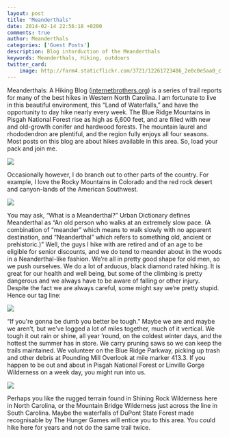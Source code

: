```yaml
---
layout: post
title: "Meanderthals"
date: 2014-02-14 22:56:18 +0200
comments: true
author: Meanderthals
categories: ['Guest Posts']
description: Blog intorduction of the Meanderthals
keywords: Meanderthals, Hiking, outdoors
twitter_card:
    image: http://farm4.staticflickr.com/3721/12261723486_2e0c0e5aa0_c.jpg
---
```

Meanderthals: A Hiking Blog (<a href="http://www.internetbrothers.org" target="_blank">internetbrothers.org</a>) is a series of trail reports for many of the best hikes in Western North Carolina. I am fortunate to live in this beautiful environment, this “Land of Waterfalls,” and have the opportunity to day hike nearly every week. The Blue Ridge Mountains in Pisgah National Forest rise as high as 6,600 feet, and are filled with new and old-growth conifer and hardwood forests. The mountain laurel and rhododendron are plentiful, and the region fully enjoys all four seasons. Most posts on this blog are about hikes available in this area. So, load your pack and join me.

<img src="http://farm4.staticflickr.com/3721/12261723486_2e0c0e5aa0_c.jpg">
<!--more--><br>

Occasionally however, I do branch out to other parts of the country. For example, I love the Rocky Mountains in Colorado and the red rock desert and canyon-lands of the American Southwest.

<img src="http://farm8.staticflickr.com/7375/10430328353_99156eb18d_c.jpg">

You may ask, “What is a Meanderthal?” Urban Dictionary defines Meanderthal as “An old person who walks at an extremely slow pace. (A combination of “meander” which means to walk slowly with no apparent destination, and “Neanderthal” which refers to something old, ancient or prehistoric.)” Well, the guys I hike with are retired and of an age to be eligible for senior discounts, and we do tend to meander about in the woods in a Neanderthal-like fashion. We’re all in pretty good shape for old men, so we push ourselves. We do a lot of arduous, black diamond rated hiking. It is great for our health and well being, but some of the climbing is pretty dangerous and we always have to be aware of falling or other injury. Despite the fact we are always careful, some might say we’re pretty stupid. Hence our tag line:

<img src="http://farm3.staticflickr.com/2880/10714767425_60d92a94a2_c.jpg">

“If you're gonna be dumb you better be tough.” Maybe we are and maybe we aren’t, but we’ve logged a lot of miles together, much of it vertical. We tough it out rain or shine, all year ’round, on the coldest winter days, and the hottest the summer has in store. We carry pruning saws so we can keep the trails maintained. We volunteer on the Blue Ridge Parkway, picking up trash and other debris at Pounding Mill Overlook at mile marker 413.3. If you happen to be out and about in Pisgah National Forest or Linville Gorge Wilderness on a week day, you might run into us.

<img src="http://farm8.staticflickr.com/7368/12073434523_ab58e19db5_c.jpg">

Perhaps you like the rugged terrain found in Shining Rock Wilderness here in North Carolina, or the Mountain Bridge Wilderness just across the line in South Carolina. Maybe the waterfalls of DuPont State Forest made recognisable by The Hunger Games will entice you to this area. You could hike here for years and not do the same trail twice.